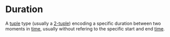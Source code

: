 # Duration

A [tuple][type-tuple] type (usually a [2-tuple][type-pair]) encoding a specific duration between two moments in [time][type-time], usually without refering to the specific start and end [time][type-time].

[type-pair]: ./pair.md
[type-time]: ./time.md
[type-tuple]: ./tuple.md
